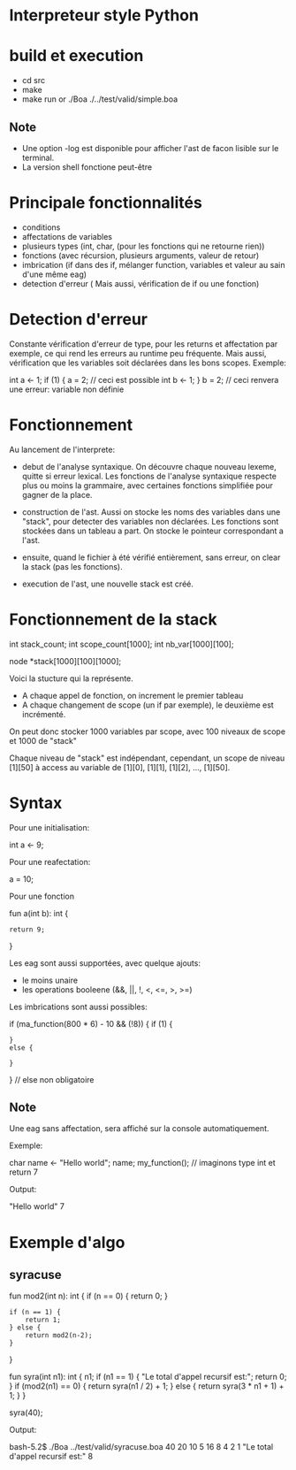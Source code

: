 # Interpreteur style Python



# build et execution

- cd src
- make
- make run or ./Boa ./../test/valid/simple.boa

## Note
- Une option -log est disponible pour afficher l'ast de facon lisible sur le terminal.
- La version shell fonctione peut-être

# Principale fonctionnalités

- conditions
- affectations de variables
- plusieurs types (int, char, (pour les fonctions qui ne retourne rien))
- fonctions (avec récursion, plusieurs arguments, valeur de retour)
- imbrication (if dans des if, mélanger function, variables et valeur au sain d'une même eag)
- detection d'erreur ( Mais aussi, vérification de if ou une fonction)



# Detection d'erreur

Constante vérification d'erreur de type, pour les returns et affectation par exemple, ce qui rend les erreurs au runtime peu fréquente.
Mais aussi, vérification que les variables soit déclarées dans les bons scopes.
Exemple:

int a <- 1;
if (1) {
    a = 2; // ceci est possible
    int b <- 1;
}
b = 2; // ceci renvera une erreur: variable non définie



# Fonctionnement

Au lancement de l'interprete:
- debut de l'analyse syntaxique. On découvre chaque nouveau lexeme, quitte si erreur lexical. Les fonctions de l'analyse syntaxique respecte plus ou moins la grammaire, avec certaines fonctions simplifiée pour gagner de la place.
- construction de l'ast. Aussi on stocke les noms des variables dans une "stack", pour detecter des variables non déclarées. Les fonctions sont stockées dans un tableau a part. On stocke le pointeur correspondant a l'ast.

- ensuite, quand le fichier à été vérifié entièrement, sans erreur, on clear la stack (pas les fonctions).

- execution de l'ast, une nouvelle stack est créé.


# Fonctionnement de la stack

int stack_count;
int scope_count[1000];
int nb_var[1000][100];

node *stack[1000][100][1000];

Voici la stucture qui la représente.
- A chaque appel de fonction, on increment le premier tableau
- A chaque changement de scope (un if par exemple), le deuxième est incrémenté.

On peut donc stocker 1000 variables par scope, avec 100 niveaux de scope et 1000 de "stack"

Chaque niveau de "stack" est indépendant, cependant, un scope de niveau [1][50] à access au variable de [1][0], [1][1], [1][2], ..., [1][50].





# Syntax

Pour une initialisation:

int a <- 9;

Pour une reafectation:

a = 10;

Pour une fonction

fun a(int b): int {
    
    return 9;
}

Les eag sont aussi supportées, avec quelque ajouts:

- le moins unaire
- les operations booleene (&&, ||, !, <, <=, >, >=)


Les imbrications sont aussi possibles:

if (ma_function(800 * 6) - 10 && (!8)) {
    if (1) {

    }
    else {

    }
}
// else non obligatoire


## Note

Une eag sans affectation, sera affiché sur la console automatiquement.

Exemple:

char name <- "Hello world";
name;
my_function(); // imaginons type int et return 7

Output:

"Hello world"
7



# Exemple d'algo

## syracuse

fun mod2(int n): int {
    if (n == 0) {
        return 0;
    }
    
    if (n == 1) {
        return 1;
    } else {
        return mod2(n-2);
    }
}



fun syra(int n1): int {
    n1;
    if (n1 == 1) {
        "Le total d'appel recursif est:";
        return 0;
    }
    if (mod2(n1) == 0) {
        return syra(n1 / 2) + 1;
    }
    else {
        return syra(3 * n1 + 1) + 1;
    }
}


syra(40);

Output:

bash-5.2$ ./Boa ../test/valid/syracuse.boa 
40
20
10
5
16
8
4
2
1
"Le total d'appel recursif est:"
8
